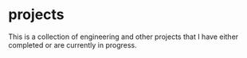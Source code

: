 # projects
This is a collection of engineering and other projects that I have either completed or are currently in progress. 
